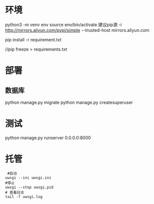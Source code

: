 # 环境

python3 -m venv env
source env/bin/activate
 建议pip源  -i http://mirrors.aliyun.com/pypi/simple --trusted-host mirrors.aliyun.com

pip install -r requirement.txt

//pip freeze > requirements.txt

# 部署

## 数据库

python manage.py migrate
python manage.py createsuperuser



# 测试

python manage.py runserver 0.0.0.0:8000

# 托管

```markup
 #启动
uwsgi --ini uwsgi.ini
#停止
uwsgi --stop uwsgi.pid
# 查看日志
tail -f uwsgi.log
```